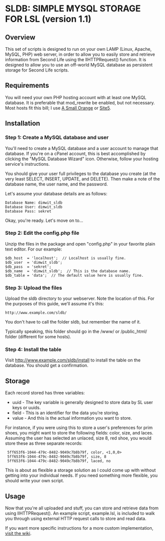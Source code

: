 # SLDB: SIMPLE MYSQL STORAGE FOR LSL (version 1.1)

## Overview
This set of scripts is designed to run on your own LAMP (Linux, Apache, MySQL, PHP) web server, in order to allow you to easily store and retrieve information from Second Life using the llHTTPRequest() function.  It is designed to allow you to use an off-world MySQL database as persistent storage for Second Life scripts.

## Requirements
You will need your own PHP hosting account with at least one MySQL database. It is preferable that mod_rewrite be enabled, but not necessary.  Most hosts fit this bill; I use [A Small Orange](http://asmallorange.com) or [Site5](http://site5.com).

## Installation

### Step 1: Create a MySQL database and user

You'll need to create a MySQL database and a user account to manage that database.  If you're on a cPanel account, this is best accomplished by clicking the "MySQL Database Wizard" icon. Otherwise, follow your hosting service's instructions.

You should give your user full privileges to the database you create (at the very least SELECT, INSERT, UPDATE, and DELETE). Then make a note of the database name, the user name, and the password. 

Let's assume your database details are as follows:

    Database Name: dimwit_sldb
    Database User: dimwit_sldb
    Database Pass: sekret

Okay, you're ready.  Let's move on to...

### Step 2: Edit the config.php file

Unzip the files in the package and open "config.php" in your favorite plain text editor.  For our example:     

    $db_host  = 'localhost';  // Localhost is usually fine.
    $db_user  = 'dimwit_sldb';
    $db_pass  = 'sekret';
    $db_name  = 'dimwit_sldb';  // This is the database name.
    $db_table = 'data';  // The default value here is usually fine.

### Step 3: Upload the files

Upload the sldb directory to your webserver.  Note the location of this.  For the purposes of this guide, we'll assume it's this:
                
    http://www.example.com/sldb/

You don't have to call the folder sldb, but remember the name of it. 

Typically speaking, this folder should go in the /www/ or /public_html/ folder (different for some hosts).

### Step 4: Install the table

Visit http://www.example.com/sldb/install to install the table on the database. You should get a confirmation.

## Storage

Each record stored has three variables:

* uuid -   The key variable is generally designed to store data by SL user keys or uuids. 
* field - This is an identifier for the data you're storing.
* value - And this is the actual information you want to store.
    
For instance, if you were using this to store a user's preferences for prim shoes, you might want to store the following fields: color, size, and laces. Assuming the user has selected an unlaced, size 8, red shoe, you would store these as three separate records:

     5ff653f6-1044-479c-8482-9049c7b8b79f, color, <1,0,0>
     5ff653f6-1044-479c-8482-9049c7b8b79f, size, 8
     5ff653f6-1044-479c-8482-9049c7b8b79f, laced, no

This is about as flexible a storage solution as I could come up with without getting into your individual needs.  If you need something more flexible, you should write your own script.

## Usage

Now that you're all uploaded and stuff, you can store and retrieve data from using llHTTPRequest(). An example script, example.lsl, is included to walk you through using external HTTP request calls to store and read data.

If you want more specific instructions for a more custom implementation, [visit the wiki](https://github.com/jgpippin/sldb/wiki).


